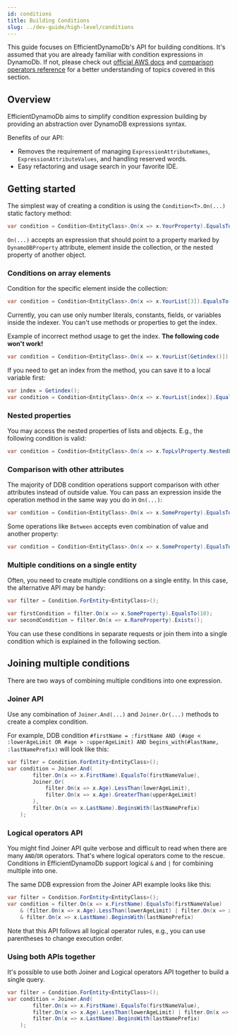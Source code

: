 ```yaml
---
id: conditions
title: Building Conditions
slug: ../dev-guide/high-level/conditions
---
```


This guide focuses on EfficientDynamoDb's API for building conditions.
It's assumed that you are already familiar with condition expressions in DynamoDb.
If not, please check out [official AWS docs](https://docs.aws.amazon.com/amazondynamodb/latest/developerguide/Expressions.ConditionExpressions.html) and [comparison operators reference](https://docs.aws.amazon.com/amazondynamodb/latest/developerguide/Expressions.OperatorsAndFunctions.html) for a better understanding of topics covered in this section.

## Overview

EfficientDynamoDb aims to simplify condition expression building by providing an abstraction over DynamoDB expressions syntax.

Benefits of our API:

* Removes the requirement of managing `ExpressionAttributeNames`, `ExpressionAttributeValues`, and handling reserved words.
* Easy refactoring and usage search in your favorite IDE.

## Getting started

The simplest way of creating a condition is using the `Condition<T>.On(...)` static factory method:

```csharp
var condition = Condition<EntityClass>.On(x => x.YourProperty).EqualsTo(10);
```

`On(...)` accepts an expression that should point to a property marked by `DynamoDBProperty` attribute, element inside the collection, or the nested property of another object.

### Conditions on array elements

Condition for the specific element inside the collection:

```csharp
var condition = Condition<EntityClass>.On(x => x.YourList[3]).EqualsTo(10);
```

Currently, you can use only number literals, constants, fields, or variables inside the indexer.
You can't use methods or properties to get the index.

Example of incorrect method usage to get the index. **The following code won't work!**

```csharp
var condition = Condition<EntityClass>.On(x => x.YourList[Getindex()]).EqualsTo(10);
```

If you need to get an index from the method, you can save it to a local variable first:

```csharp
var index = Getindex();
var condition = Condition<EntityClass>.On(x => x.YourList[index]).EqualsTo(10);
```

### Nested properties

You may access the nested properties of lists and objects.
E.g., the following condition is valid:

```csharp
var condition = Condition<EntityClass>.On(x => x.TopLvlProperty.NestedList[3].MoreNestedProperty).EqualsTo(10);
```

### Comparison with other attributes

The majority of DDB condition operations support comparison with other attributes instead of outside value.
You can pass an expression inside the operation method in the same way you do in `On(...)`:

```csharp
var condition = Condition<EntityClass>.On(x => x.SomeProperty).EqualsTo(x => x.AnotherProperty);
```

Some operations like `Between` accepts even combination of value and another property:

```csharp
var condition = Condition<EntityClass>.On(x => x.SomeProperty).EqualsTo(minValueVariable, x => x.MaxValueProperty);
```

### Multiple conditions on a single entity

Often, you need to create multiple conditions on a single entity.
In this case, the alternative API may be handy:

```csharp
var filter = Condition.ForEntity<EntityClass>();

var firstCondition = filter.On(x => x.SomeProperty).EqualsTo(10);
var secondCondition = filter.On(x => x.RareProperty).Exists();
```

You can use these conditions in separate requests or join them into a single condition which is explained in the following section.

## Joining multiple conditions

There are two ways of combining multiple conditions into one expression.

### Joiner API

Use any combination of `Joiner.And(...)` and `Joiner.Or(...)` methods to create a complex condition.

For example, DDB condition `#firstName = :firstName AND (#age < :lowerAgeLimit OR #age > :upperAgeLimit) AND begins_with(#lastName, :lastNamePrefix)` will look like this:

```csharp
var filter = Condition.ForEntity<EntityClass>();
var condition = Joiner.And(
        filter.On(x => x.FirstName).EqualsTo(firstNameValue),
        Joiner.Or(
            filter.On(x => x.Age).LessThan(lowerAgeLimit),
            filter.On(x => x.Age).GreaterThan(upperAgeLimit)
        ),
        filter.On(x => x.LastName).BeginsWith(lastNamePrefix)
    );
```

### Logical operators API

You might find Joiner API quite verbose and difficult to read when there are many `AND`/`OR` operators.
That's where logical operators come to the rescue.
Conditions in EfficientDynamoDb support logical `&` and `|` for combining multiple into one.

The same DDB expression from the Joiner API example looks like this:

```csharp
var filter = Condition.ForEntity<EntityClass>();
var condition = filter.On(x => x.FirstName).EqualsTo(firstNameValue) 
    & (filter.On(x => x.Age).LessThan(lowerAgeLimit) | filter.On(x => x.Age).GreaterThan(upperAgeLimit)) 
    & filter.On(x => x.LastName).BeginsWith(lastNamePrefix)
```

Note that this API follows all logical operator rules, e.g., you can use parentheses to change execution order.

### Using both APIs together

It's possible to use both Joiner and Logical operators API together to build a single query.

```csharp
var filter = Condition.ForEntity<EntityClass>();
var condition = Joiner.And(
        filter.On(x => x.FirstName).EqualsTo(firstNameValue),
        filter.On(x => x.Age).LessThan(lowerAgeLimit) | filter.On(x => x.Age).GreaterThan(upperAgeLimit),
        filter.On(x => x.LastName).BeginsWith(lastNamePrefix)
    );
```

